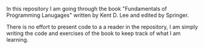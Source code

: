 In this repository I am going through the book "Fundamentals of Programming
Lanugages" written by Kent D. Lee and edited by Springer.

There is no effort to present code to a a reader in the repository, I am simply
writing the code and exercises of the book to keep track of what I am learning.

